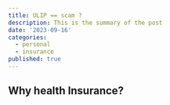 ```yaml
---
title: ULIP == scam ?
description: This is the summary of the post
date: '2023-09-16'
categories:
  - personal
  - insurance
published: true
---
```


## Why health Insurance?
